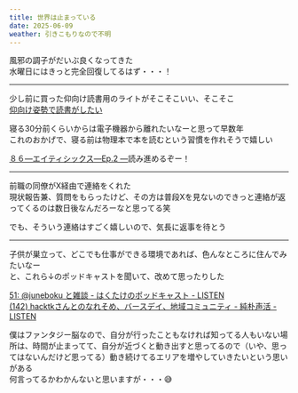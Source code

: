 ```yaml
---
title: 世界は止まっている
date: 2025-06-09
weather: 引きこもりなので不明
---
```

風邪の調子がだいぶ良くなってきた  
水曜日にはきっと完全回復してるはず・・・！

---

少し前に買った仰向け読書用のライトがそこそこいい、そこそこ  
[仰向け姿勢で読書がしたい](/diary/2025/06/03)

寝る30分前くらいからは電子機器から離れたいなーと思って早数年  
これのおかげで、寝る前は物理本で本を読むという習慣を作れそうで嬉しい

[８６―エイティシックス―Ep.2 ―](https://dengekibunko.jp/product/86/321704000087.html)読み進めるぞー！

---

前職の同僚がX経由で連絡をくれた  
現状報告兼、質問をもらったけど、その方は普段Xを見ないのできっと連絡が返ってくるのは数日後なんだろーなと思ってる笑

でも、そういう連絡はすごく嬉しいので、気長に返事を待とう

---

子供が巣立って、どこでも仕事ができる環境であれば、色んなところに住んでみたいなー  
と、これら↓のポッドキャストを聞いて、改めて思ったりした

[51: @juneboku と雑談 - はくたけのポッドキャスト - LISTEN](https://listen.style/p/hacktk/3lykkhmf)  
[(142) hacktkさんとのなれそめ、バースデイ、地域コミュニティ - 純朴声活 - LISTEN](https://listen.style/p/juneboku-life/nbof16kt)

僕はファンタジー脳なので、自分が行ったこともなければ知ってる人もいない場所は、時間が止まってて、自分が近づくと動き出すと思ってるので（いや、思ってはないんだけど思ってる）動き続けてるエリアを増やしていきたいという思いがある  
何言ってるかわかんないと思いますが・・・😅
